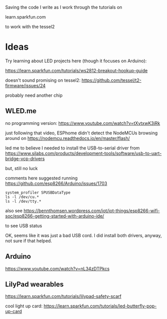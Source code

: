 Saving the code I write as I work through the tutorials on

learn.sparkfun.com

to work with the tessel2



# Ideas

Try learning about LED projects here (though it focuses on Arduino):

https://learn.sparkfun.com/tutorials/ws2812-breakout-hookup-guide


doesn't sound promising on tessel2: https://github.com/tessel/t2-firmware/issues/24


probably need another chip


## WLED.me

no programming version:
https://www.youtube.com/watch?v=tXvtxwK3jRk

just following that video, ESPhome didn't detect the NodeMCUs
browsing around on https://nodemcu.readthedocs.io/en/master/flash/

led me to believe I needed to install the USB-to-serial driver from
https://www.silabs.com/products/development-tools/software/usb-to-uart-bridge-vcp-drivers


but, still no luck


comments here suggested running  https://github.com/esp8266/Arduino/issues/1703

```
system_profiler SPUSBDataType
ls -l /dev/cu.*
ls -l /dev/tty.*
```

also see 
https://bennthomsen.wordpress.com/iot/iot-things/esp8266-wifi-soc/esp8266-getting-started-with-arduino-ide/

to see USB status


OK, seems like it was just a bad USB cord.  I did install both drivers, anyway, not sure if that helped.







## Arduino

https://www.youtube.com/watch?v=nL34zDTPkcs



## LilyPad wearables

https://learn.sparkfun.com/tutorials/lilypad-safety-scarf


cool light up card:
https://learn.sparkfun.com/tutorials/led-butterfly-pop-up-card


